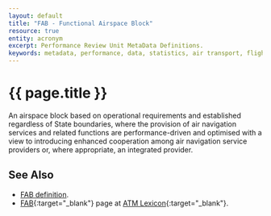 ```yaml
---
layout: default
title: "FAB - Functional Airspace Block"
resource: true
entity: acronym
excerpt: Performance Review Unit MetaData Definitions.
keywords: metadata, performance, data, statistics, air transport, flights, europe, delay, safety
---
```


# {{ page.title }}

An airspace block based on operational requirements and established
regardless of State boundaries, where the provision of air navigation
services and related functions are performance-driven and optimised
with a view to introducing enhanced cooperation among air navigation
service providers or, where appropriate, an integrated provider.


## See Also

* [FAB definition][fab].
* [FAB][fabLEXI]{:target="_blank"} page at [ATM Lexicon][lexi]{:target="_blank"}.

[fab]: <{{ "/references/definition/fab.html" | prepend: site.baseurl | prepend: site.url }}> "FAB definition"
[fabLEXI]: <https://ext.eurocontrol.int/lexicon/index.php/Functional_Airspace_Block> "FAB - ATM Lexicon"
[lexi]: <https://ext.eurocontrol.int/lexicon/index.php/Main_Page> "ATM Lexicon"
